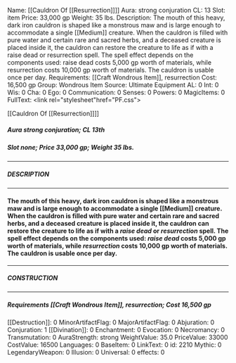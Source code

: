 Name: [[Cauldron Of [[Resurrection]]]]
Aura: strong conjuration
CL: 13
Slot: item
Price: 33,000 gp
Weight: 35 lbs.
Description: The mouth of this heavy, dark iron cauldron is shaped like a monstrous maw and is large enough to accommodate a single [[Medium]] creature. When the cauldron is filled with pure water and certain rare and sacred herbs, and a deceased creature is placed inside it, the cauldron can restore the creature to life as if with a raise dead or resurrection spell. The spell effect depends on the components used: raise dead costs 5,000 gp worth of materials, while resurrection costs 10,000 gp worth of materials. The cauldron is usable once per day.
Requirements: [[Craft Wondrous Item]], resurrection
Cost: 16,500 gp
Group: Wondrous Item
Source: Ultimate Equipment
AL: 0
Int: 0
Wis: 0
Cha: 0
Ego: 0
Communication: 0
Senses: 0
Powers: 0
MagicItems: 0
FullText: <link rel="stylesheet"href="PF.css"><div class="heading"><p class="alignleft">[[Cauldron Of [[Resurrection]]]]</p><div style="clear: both;"></div></div><div><h5><b>Aura </b>strong conjuration; <b>CL </b>13th</h5><h5><b>Slot </b>none; <b>Price </b>33,000 gp; <b>Weight </b>35 lbs.</h5></div><hr/><div><h5><b>DESCRIPTION</b></h5></div><hr/><div><h4><p>The mouth of this heavy, dark iron cauldron is shaped like a monstrous maw and is large enough to accommodate a single [[Medium]] creature. When the cauldron is filled with pure water and certain rare and sacred herbs, and a deceased creature is placed inside it, the cauldron can restore the creature to life as if with a <i>raise dead</i> or <i>resurrection</i> spell. The spell effect depends on the components used: <i>raise dead</i> costs 5,000 gp worth of materials, while <i>resurrection</i> costs 10,000 gp worth of materials. The cauldron is usable once per day.</p></h4></div><hr/><div><h5><b>CONSTRUCTION</b></h5></div><hr/><div><h5><b>Requirements </b>[[Craft Wondrous Item]], <i>resurrection</i>; <b>Cost </b>16,500 gp</h5></div>
[[Destruction]]: 0
MinorArtifactFlag: 0
MajorArtifactFlag: 0
Abjuration: 0
Conjuration: 1
[[Divination]]: 0
Enchantment: 0
Evocation: 0
Necromancy: 0
Transmutation: 0
AuraStrength: strong
WeightValue: 35.0
PriceValue: 33000
CostValue: 16500
Languages: 0
BaseItem: 0
LinkText: 0
id: 2210
Mythic: 0
LegendaryWeapon: 0
Illusion: 0
Universal: 0
effects: 0
